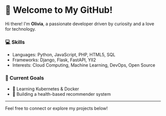 # 👋 Welcome to My GitHub!

Hi there! I'm **Olivia**, a passionate developer driven by curiosity and a love for technology. 

### 💻 Skills
- Languages: Python, JavaScript, PHP, HTML5, SQL
- Frameworks: Django, Flask, FastAPI, YII2
- Interests: Cloud Computing, Machine Learning, DevOps, Open Source

### 🚀 Current Goals
- 🌱 Learning Kubernetes & Docker
- 🔭 Building a health-based recommender system

<!---
### 🌐 Find Me
- [Portfolio](https://example.com)
- [Blog](https://example.com/blog)
- [LinkedIn](https://linkedin.com/in/yourprofile)

--->
---

Feel free to connect or explore my projects below!

<!---
OliviaA22/OliviaA22 is a ✨ special ✨ repository because its `README.md` (this file) appears on your GitHub profile.
You can click the Preview link to take a look at your changes.
--->
